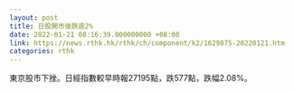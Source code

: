 ```yaml
---
layout: post
title: 日股開市後跌逾2%
date: 2022-01-21 08:16:39.000000000 +08:00
link: https://news.rthk.hk/rthk/ch/component/k2/1629875-20220121.htm
categories: rthk
---
```


東京股市下挫。日經指數較早時報27195點，跌577點，跌幅2.08%。
